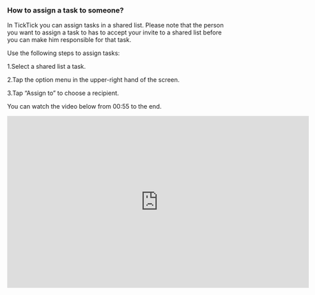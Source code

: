 ### How to assign a task to someone?
In TickTick you can assign tasks in a shared list. Please note that the person you want to assign a task to has to accept your invite to a shared list before you can make him responsible for that task.

Use the following steps to assign tasks:

1.Select a shared list a task.

2.Tap the option menu in the upper-right hand of the screen.

3.Tap “Assign to” to choose a recipient.

You can watch the video below from 00:55 to the end.

<iframe width="700" height="400" src="https://www.youtube.com/embed/CTW6geOAGtw?list=PLbWRKVi0_aTEwRLCS5T4MD0wCQU_ve8xW" frameborder="0" allowfullscreen></iframe>
